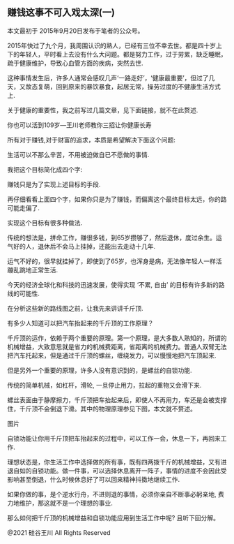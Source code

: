 ## 赚钱这事不可入戏太深(一)

本文最初于 2015年9月20日发布于笔者的公众号。

2015年快过了九个月，我周围认识的熟人，已经有三位不幸去世。都是四十岁上下的年轻人，平时看上去没有什么大问题。都是努力工作，过于劳累，缺乏睡眠，疏于健康维护，导致心血管方面的疾病，突然去世.

这种事情发生后，许多人通常会感叹几声‘一路走好’，‘健康最重要’，但过了几天，又故态复萌，回到原来的暴饮暴食，起居无常，操劳过度的不健康生活方式上.

关于健康的重要性，我之前写过几篇文章，见下面链接，就不在此赘述.

你也可以活到109岁—王川老师教你三招让你健康长寿

所有对于赚钱,对于财富的追求，本质是希望解决下面这个问题:

生活可以不那么辛苦，不用被迫做自已不愿做的事情.

我把这个目标简化成四个字:

赚钱只是为了实现上述目标的手段.

再仔细看看上面四个字，如果你只是为了赚钱，而偏离这个最终目标太远，你的路可能走偏了.

实现这个目标有很多种做法.

传统的想法是，拼命工作，赚很多钱，到65岁攒够了，然后退休，度过余生。运气好的人，退休后不会马上挂掉，还能出去走动十几年.

运气不好的，很早就挂掉了，即使到了65岁，也浑身是病，无法像年轻人一样活蹦乱跳地正常生活.

今天的经济全球化和科技的迅速发展，使得实现 &#8216;不累, 自由’ 的目标有许多新的路线的可能性.

在分析这些新的路线图之前，让我先来讲讲千斤顶.

有多少人知道可以把汽车抬起来的千斤顶的工作原理？

千斤顶的运作，依赖于两个重要的原理。第一个原理，是大多数人熟知的，所谓的机械增益，大致意思就是省力的机械费距离，省距离的机械费力。普通人双臂无法把汽车托起来，但是通过千斤顶的螺丝，缠绕发力，可以慢慢地把汽车顶起来.

但是另外一个重要的原理，许多人没有意识到的，是螺丝的自锁功能.

传统的简单机械，如杠杆，滑轮, 一旦停止用力，拉起的重物又会滑下来.

螺丝表面由于静摩擦力，千斤顶把车抬起来后，即使人不再用力，车还是会被支撑住，千斤顶不会倒退下滑。其中的物理原理参见下图，本文就不赘述。

图片

自锁功能让你用千斤顶把车抬起来的过程中，可以工作一会，休息一下，再回来工作.

理想状态是，你生活工作中选择做的所有事，既有四两拨千斤的机械增益，又有进退自如的自锁功能。做一件事，可以选择休息离开一阵子，事情的进度不会因此受影响甚至倒退，什么时候休息好了可以回来精神抖擞地继续工作.

如果你做的事，是个逆水行舟，不进则退的事情，必须你亲自不断事必躬亲地, 费力地维护，那这就不是一个理想的事业.

那么如何把千斤顶的机械增益和自锁功能应用到生活工作中呢? 且听下回分解。

@2021 硅谷王川 All Rights Reserved

